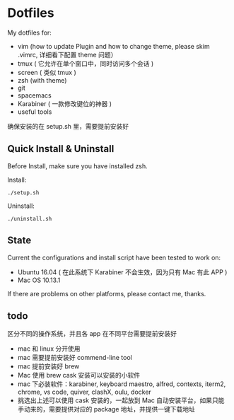 # Dotfiles #

My dotfiles for:

* vim (how to update Plugin and how to change theme, please skim .vimrc, 详细看下配置 theme 问题）
* tmux ( 它允许在单个窗口中，同时访问多个会话 )
* screen ( 类似 tmux )
* zsh (with theme)
* git
* spacemacs
* Karabiner ( 一款修改键位的神器 )
* useful tools

确保安装的在 setup.sh 里，需要提前安装好

## Quick Install & Uninstall ##

Before Install, make sure you have installed zsh.

Install:

	./setup.sh

Uninstall:

	./uninstall.sh

## State ##

Current the configurations and install script have been tested to work on:

* Ubuntu 16.04 ( 在此系统下 Karabiner 不会生效，因为只有 Mac 有此 APP )
* Mac OS 10.13.1

If there are problems on other platforms, please contact me, thanks.

## todo ##

区分不同的操作系统，并且各 app 在不同平台需要提前安装好

- mac 和 linux 分开使用
- mac 需要提前安装好 commend-line tool
- mac 提前安装好 brew
- Mac 使用 brew cask 安装可以安装的小软件
- mac 下必装软件：karabiner, keyboard maestro, alfred, contexts, iterm2, chrome, vs code, quiver, clashX, oulu, docker
- 挑选出上述可以使用 cask 安装的，一起放到 Mac 自动安装平台，如果只能手动来的，需要提供对应的 package 地址，并提供一键下载地址
